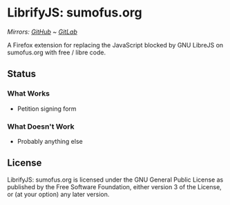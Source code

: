 # LibrifyJS: sumofus.org

*Mirrors: [GitHub] ~ [GitLab]*

A Firefox extension for replacing the JavaScript blocked by GNU LibreJS on sumofus.org
with free / libre code.

## Status

### What Works

- Petition signing form

### What Doesn't Work

- Probably anything else

## License

LibrifyJS: sumofus.org is licensed under the GNU General Public License as
published by the Free Software Foundation, either version 3 of the License, or
(at your option) any later version.

[GitHub]: https://github.com/Johennes/librifyjs-sumofus.org
[GitLab]: https://gitlab.com/cherrypicker/librifyjs-sumofus-org
